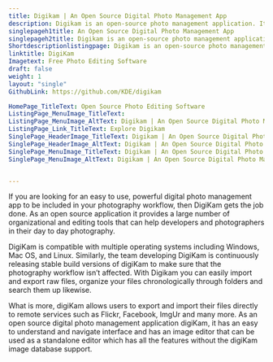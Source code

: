 ```yaml
---
title: Digikam | An Open Source Digital Photo Management App
description: Digikam is an open-source photo management application. It gives maximum transparency, optimal organization of digital photos, and a wide range of plugins.
singlepageh1title: An Open Source Digital Photo Management App
singlepageh2title: Digikam is an open-source photo management application. It gives maximum transparency, optimal organization of digital photos, and a wide range of plugins.
Shortdescriptionlistingpage: Digikam is an open-source photo management application. It gives maximum transparency, optimal organization of digital photos, and a wide range of plugins.
linktitle: DigiKam
Imagetext: Free Photo Editing Software
draft: false
weight: 1
layout: "single"
GithubLink: https://github.com/KDE/digikam

HomePage_TitleText: Open Source Photo Editing Software
ListingPage_MenuImage_TitleText: 
ListingPage_MenuImage_AltText: Digikam | An Open Source Digital Photo Management App
ListingPage_Link_TitleText: Explore Digikam
SinglePage_HeaderImage_TitleText: Digikam | An Open Source Digital Photo Management App
SinglePage_HeaderImage_AltText: Digikam | An Open Source Digital Photo Management App
SinglePage_MenuImage_TitleText: Digikam | An Open Source Digital Photo Management App
SinglePage_MenuImage_AltText: Digikam | An Open Source Digital Photo Management App


---
```


If you are looking for an easy to use, powerful digital photo management app to be included in your photography workflow, then DigiKam gets the job done. As an open source application it provides a large number of organizational and editing tools that can help developers and photographers in their day to day photography.

DigiKam is compatible with multiple operating systems including Windows, Mac OS, and Linux. Similarly, the team developing DigiKam is continuously releasing stable build versions of digiKam to make sure that the photography workflow isn’t affected. With Digikam you can easily import and export raw files, organize your files chronologically through folders and search them up likewise.

What is more, digiKam allows users to export and import their files directly to remote services such as Flickr, Facebook, ImgUr and many more. As an open source digital photo management application digiKam, it has an easy to understand and navigate interface and has an image editor that can be used as a standalone editor which has all the features without the digiKam image database support.